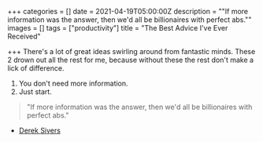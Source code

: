 +++
categories = []
date = 2021-04-19T05:00:00Z
description = "\"If more information was the answer, then we'd all be billionaires with perfect abs.\""
images = []
tags = ["productivity"]
title = "The Best Advice I've Ever Received"

+++
There's a lot of great ideas swirling around from fantastic minds. These 2 drown out all the rest for me, because without these the rest don't make a lick of difference.

1. You don't need more information.
2. Just start.

> "If more information was the answer, then we'd all be billionaires with perfect abs."

* [Derek Sivers](https://www.goodreads.com/quotes/9199125-if-more-information-was-the-answer-then-we-d-all-be)